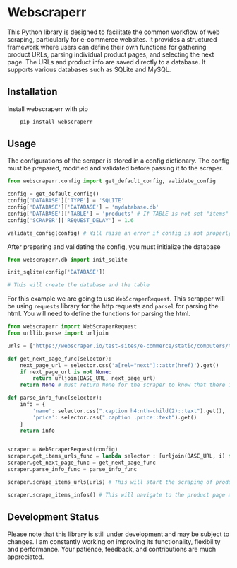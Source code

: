 
# Webscraperr

This Python library is designed to facilitate the common workflow of web scraping, particularly for e-commerce websites. It provides a structured framework where users can define their own functions for gathering product URLs, parsing individual product pages, and selecting the next page. The URLs and product info are saved directly to a database. It supports various databases such as SQLite and MySQL.




## Installation

Install webscraperr with pip

```bash
    pip install webscraperr
```
    
## Usage

The configurations of the scraper is stored in a config dictionary. The config must be prepared, modified and validated before passing it to the scraper.
```python
from webscraperr.config import get_default_config, validate_config

config = get_default_config()
config['DATABASE']['TYPE'] = 'SQLITE'
config['DATABASE']['DATABASE'] = 'mydatabase.db'
config['DATABASE']['TABLE'] = 'products' # If TABLE is not set "items" will be the defaut table name
config['SCRAPER']['REQUEST_DELAY'] = 1.6

validate_config(config) # Will raise an error if config is not properly set
```

After preparing and validating the config, you must initialize the database

```python
from webscraperr.db import init_sqlite

init_sqlite(config['DATABASE'])

# This will create the database and the table
```

For this example we are going to use `WebScraperRequest`. This scrapper will be using `requests` library for the http requests and `parsel` for parsing the html. You will need to define the functions for parsing the html.


```python
from webscraperr import WebScraperRequest
from urllib.parse import urljoin

urls = ["https://webscraper.io/test-sites/e-commerce/static/computers/tablets"]

def get_next_page_func(selector):
    next_page_url = selector.css('a[rel="next"]::attr(href)').get()
    if next_page_url is not None:
        return urljoin(BASE_URL, next_page_url)
    return None # must return None for the scraper to know that there is no next page

def parse_info_func(selector):
    info = {
        'name': selector.css(".caption h4:nth-child(2)::text").get(),
        'price': selector.css(".caption .price::text").get()
    }
    return info


scraper = WebScraperRequest(config)
scraper.get_items_urls_func = lambda selector : [urljoin(BASE_URL, i) for i in selector.css(".thumbnail a::attr(href)").getall()]
scraper.get_next_page_func = get_next_page_func
scraper.parse_info_func = parse_info_func

scraper.scrape_items_urls(urls) # This will start the scraping of products urls

scraper.scrape_items_infos() # This will navigate to the product page and parse the html

```



## Development Status

Please note that this library is still under development and may be subject to changes. I am constantly working on improving its functionality, flexibility and performance. Your patience, feedback, and contributions are much appreciated.

